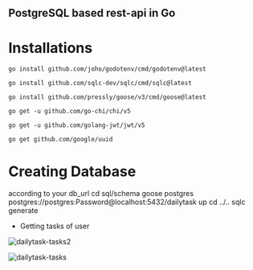 ## PostgreSQL based rest-api in Go

# Installations
```
go install github.com/joho/godotenv/cmd/godotenv@latest
```

```
go install github.com/sqlc-dev/sqlc/cmd/sqlc@latest
```

```
go install github.com/pressly/goose/v3/cmd/goose@latest
```

```
go get -u github.com/go-chi/chi/v5
```

```
go get -u github.com/golang-jwt/jwt/v5
```

```
go get github.com/google/uuid
```


# Creating Database
according to your db_url 
cd sql/schema
goose postgres postgres://postgres:Password@localhost:5432/dailytask up
cd ../..
sqlc generate

- Getting tasks of user

![dailytask-tasks2](https://github.com/aalperen0/daily-task/assets/88675716/e1f3cb26-d425-45f1-81e7-7cd0185fc37b)

![dailytask-tasks](https://github.com/aalperen0/daily-task/assets/88675716/31445ce8-eb80-4870-bf6f-9560bf2e99e7)
